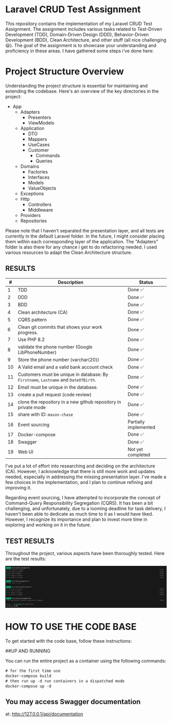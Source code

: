 # Laravel CRUD Test Assignment

This repository contains the implementation of my Laravel CRUD Test Assignment. The assignment includes various tasks related to Test-Driven Development (TDD), Domain-Driven Design (DDD), Behavior-Driven Development (BDD), Clean Architecture, and other stuff (all nice challenging 😃). The goal of the assignment is to showcase your understanding and proficiency in these areas. 
I have gathered some steps i've done here:

# Project Structure Overview
Understanding the project structure is essential for maintaining and extending the codebase. Here's an overview of the key directories in the project:
  - App
      - Adapters
          - Presenters
          - ViewModels
      - Application
          - DTO
          - Mappers
          - UseCases
          - Customer
              - Commands
              - Queries
      - Domains
          - Factories
          - Interfaces
          - Models
          - ValueObjects
      - Exceptions
      - Http
          - Controllers
          - Middleware
      - Providers
      - Repositories


Please note that I haven't separated the presentation layer, and all tests are currently in the default Laravel folder. In the future, I might consider placing them within each corresponding layer of the application. The "Adapters" folder is also there for any chance i get to do refactoring needed. I used various resources to adapt the Clean Architecture structure.


## RESULTS
| # 	| Description                                      	| Status 	|
|---	|--------------------------------------------------	|--------	|
| 1 	| TDD                                              	| Done ✅ 	|
| 2 	| DDD                                              	| Done ✅ 	|
| 3 	| BDD                                              	| Done ✅ 	|
| 4 	| Clean architecture (CA)                           | Done ✅ 	|
| 5 	| CQRS pattern                                      | Done ✅ 	|
| 6 	| Clean git commits that shows your work progress. 	| Done ✅ 	|
| 7 	| Use PHP 8.2                               	    | Done ✅ 	|
| 8 	| validate the phone number (Google LibPhoneNumber) | Done ✅ 	|
| 9 	| Store the phone number (varchar(20))              | Done ✅    |
| 10 	| A Valid email and a valid bank account check      | Done ✅ 	|
| 11 	| Customers must be unique in database: By ```Firstname```, ```Lastname``` and ```DateOfBirth```. 	| Done ✅ 	|
| 12 	| Email must be unique in the database.             | Done ✅ 	|
| 13 	| create a pull request (code review)               | Done ✅ 	|
| 14 	| clone the repository in a new github repository in private mode 	| Done ✅    |
| 15 	| share with ID: ```mason-chase```               	| Done ✅    |
| 16 	| Event sourcing                     	| Partially implemented 	|
| 17 	| Docker-compose       	| Done ✅ 	|
| 18 	| Swagger 	|    Done ✅ 	|
| 19 	| Web UI      	| Not yet completed	|
 

I've put a lot of effort into researching and deciding on the architecture (CA). However, I acknowledge that there is still more work and updates needed, especially in addressing the missing presentation layer. I've made a few choices in the implementation, and I plan to continue refining and improving it.

Regarding event sourcing, I have attempted to incorporate the concept of Command-Query Responsibility Segregation (CQRS). It has been a bit challenging, and unfortunately, due to a looming deadline for task delivery, I haven't been able to dedicate as much time to it as I would have liked. However, I recognize its importance and plan to invest more time in exploring and working on it in the future.

## TEST RESULTS
Throughout the project, various aspects have been thoroughly tested. Here are the test results:

![](./docs/test-results.png)


# HOW TO USE THE CODE BASE
To get started with the code base, follow these instructions:

##UP AND RUNNING

You can run the entire project as a container using the following commands:

    # for the first time use 
    docker-compose build
    # then run up -d run containers in a dispatched mode
    docker-compose up -d
    
## You may access Swagger documentation

at: http://127.0.0.1/api/documentation
